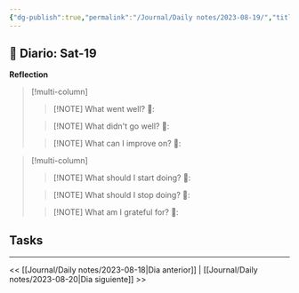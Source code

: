 ```yaml
---
{"dg-publish":true,"permalink":"/Journal/Daily notes/2023-08-19/","title":"2023-08-19","tags":["Daily"],"created":"2023-08-19T13:42:33.594-05:00","updated":"2023-08-22T11:47:06.130-05:00"}
---
```



## 📅 Diario: Sat-19


**Reflection**

> [!multi-column]
> 
> > [!NOTE] What went well?
> > 💭: 
> 
> > [!NOTE] What didn't go well?
> > 💭:
> 
> > [!NOTE] What can I improve on?
> > 💭:
> 

> [!multi-column]
> 
> > [!NOTE] What should I start doing?
> > 💭:
> 
> > [!NOTE] What should I stop doing?
> > 💭:
> 
> > [!NOTE] What am I grateful for?
> > 💭:
> 

## Tasks

- - - 

<< [[Journal/Daily notes/2023-08-18\|Dia anterior]] | [[Journal/Daily notes/2023-08-20\|Dia siguiente]] >>
